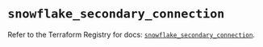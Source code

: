 # `snowflake_secondary_connection`

Refer to the Terraform Registry for docs: [`snowflake_secondary_connection`](https://registry.terraform.io/providers/snowflakedb/snowflake/1.2.1/docs/resources/secondary_connection).

